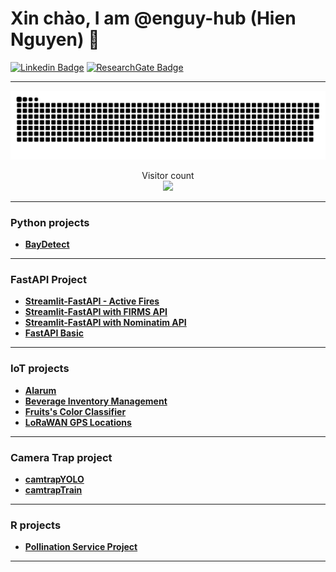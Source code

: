 # Xin chào, I am @enguy-hub (Hien Nguyen) :wave:

[![Linkedin Badge](https://img.shields.io/badge/My-LinkeIn-blue)](https://www.linkedin.com/in/hien-n-20ab20a5/)
[![ResearchGate Badge](https://img.shields.io/badge/My-ResearchGate-yellow)](https://www.researchgate.net/profile/Hien-Nguyen-153)

---

<a href=#><img src="contributions.svg"></a>

<p align="center"> 
  Visitor count<br>
  <img src="https://profile-counter.glitch.me/enguy-hub/count.svg" />
</p>

---

### Python projects

- **[BayDetect](https://github.com/enguy-hub/BayDetect)**

---

### FastAPI Project

- **[Streamlit-FastAPI - Active Fires](https://github.com/enguy-hub/streamlit_fastapi_activefires)**
- **[Streamlit-FastAPI with FIRMS API](https://github.com/enguy-hub/streamlit_fastapi_firms)**
- **[Streamlit-FastAPI with Nominatim API](https://github.com/enguy-hub/streamlit_fastapi_nominatim)**
- **[FastAPI Basic](https://github.com/enguy-hub/fastapi_basictutorial)**

---

### IoT projects

- **[Alarum](https://github.com/enguy-hub/alarum)**
- **[Beverage Inventory Management](https://github.com/enguy-hub/store-alerting-system)**
- **[Fruits's Color Classifier](https://github.com/enguy-hub/seeedLoRa-fruits-colorClassifier)**
- **[LoRaWAN GPS Locations](https://github.com/enguy-hub/seeedLoRa-gpsLocations)**

---

### Camera Trap project

- **[camtrapYOLO](https://github.com/enguy-hub/camtrapYOLO)**
- **[camtrapTrain](https://github.com/enguy-hub/camtrapTrain)**

---

### R projects

- **[Pollination Service Project](https://github.com/enguy-hub/phytometer-statsanalysis)**

---

